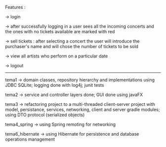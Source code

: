 Features :

  -> login
  
  -> after successfully logging in a user sees all the incoming concerts and the ones with no tickets available are marked with red
  
  -> sell tickets : after selecting a concert the user will introduce the purchaser's name and will chose the number of tickets to be sold
  
  -> view all artists who perform on a particular date
  
  -> logout
  
  --------------------------------------------------------
  
  tema1 -> domain classes, repository hierarchy and implementations using JDBC SQLite; logging done with log4j; junit tests
  
  tema2 -> service and controller layers done; GUI done using javaFX
  
  tema3 -> refactoring project to a multi-threaded client-server project with model, persistance, services, networking, client and server gradle modules; using DTO protocol (serialized   objects)

  tema4_spring -> using Spring remoting for networking

  tema6_hibernate -> using Hibernate for persistence and database operations management
